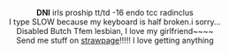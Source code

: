 <p align="center">
<b>DNI</b> irls proship tt/td -16 endo tcc radinclus<br>
I type SLOW because my keyboard is half broken.i sorry...<br>
Disabled Butch Tfem lesbian, I love my girlfriend~~~~<br>
Send me stuff on <a href="https://iero.straw.page/">strawpage</a>!!!!! I love getting anything<br>
<br>
